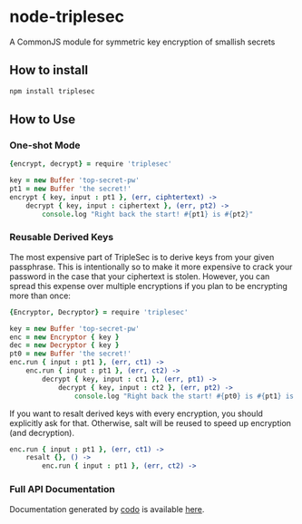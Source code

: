 # node-triplesec

A CommonJS module for symmetric key encryption of smallish secrets

## How to install

```sh
npm install triplesec
```

## How to Use

### One-shot Mode

```coffeescript
{encrypt, decrypt} = require 'triplesec'

key = new Buffer 'top-secret-pw'
pt1 = new Buffer 'the secret!'
encrypt { key, input : pt1 }, (err, ciphtertext) ->
	decrypt { key, input : ciphertext }, (err, pt2) ->
		console.log "Right back the start! #{pt1} is #{pt2}"
```

### Reusable Derived Keys

The most expensive part of TripleSec is to derive keys from your
given passphrase.  This is intentionally so to make it more expensive
to crack your password in the case that your ciphertext is stolen. 
However, you can spread this expense over multiple encryptions
if you plan to be encrypting more than once:

```coffeescript
{Encryptor, Decryptor} = require 'triplesec'

key = new Buffer 'top-secret-pw'
enc = new Encryptor { key }
dec = new Decryptor { key }
pt0 = new Buffer 'the secret!'
enc.run { input : pt1 }, (err, ct1) ->
	enc.run { input : pt1 }, (err, ct2) ->
		decrypt { key, input : ct1 }, (err, pt1) ->
			decrypt { key, input : ct2 }, (err, pt2) ->
				console.log "Right back the start! #{pt0} is #{pt1} is #{pt2}"
```

If you want to resalt derived keys with every encryption, you should explicitly
ask for that. Otherwise, salt will be reused to speed up encryption
(and decryption).

```coffeescript
enc.run { input : pt1 }, (err, ct1) ->
	resalt {}, () ->
		enc.run { input : pt1 }, (err, ct2) ->
```

### Full API Documentation

Documentation generated by [codo](https://github.com/netzpirat/codo)
is available [here](codo/).
